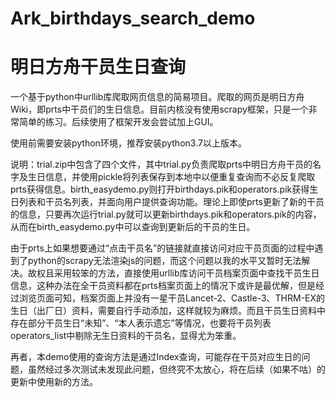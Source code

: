# Ark_birthdays_search_demo
  <h1 align="left">
    明日方舟干员生日查询
    <br/>
  </h1>
  一个基于python中urllib库爬取网页信息的简易项目。爬取的网页是明日方舟Wiki，即prts中干员们的生日信息。目前内核没有使用scrapy框架，只是一个非常简单的练习。后续使用了框架开发会尝试加上GUI。  
  
  使用前需要安装python环境，推荐安装python3.7以上版本。
  
  说明：trial.zip中包含了四个文件，其中trial.py负责爬取prts中明日方舟干员的名字及生日信息，并使用pickle将列表保存到本地中以便重复查询而不必反复爬取prts获得信息。birth_easydemo.py则打开birthdays.pik和operators.pik获得生日列表和干员名列表，并面向用户提供查询功能。理论上即使prts更新了新的干员的信息，只要再次运行trial.py就可以更新birthdays.pik和operators.pik的内容，从而在birth_easydemo.py中可以查询到更新后的干员的生日。
  
  由于prts上如果想要通过“点击干员名”的链接就直接访问对应干员页面的过程中遇到了python的scrapy无法渲染js的问题，而这个问题以我的水平又暂时无法解决。故权且采用较笨的方法，直接使用urllib库访问干员档案页面中查找干员生日信息，这种办法在全干员资料都在prts档案页面上的情况下或许是最优解，但是经过浏览页面可知，档案页面上并没有一星干员Lancet-2、Castle-3、THRM-EX的生日（出厂日）资料，需要自行手动添加，这样就较为麻烦。而且干员生日资料中存在部分干员生日“未知”、“本人表示遗忘”等情况，也要将干员列表operators_list中剔除无生日资料的干员名，显得尤为笨重。  
  
  再者，本demo使用的查询方法是通过Index查询，可能存在干员对应生日的问题，虽然经过多次测试未发现此问题，但终究不太放心，将在后续（如果不咕）的更新中使用新的方法。  
